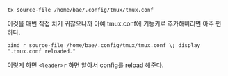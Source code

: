`tx source-file /home/bae/.config/tmux/tmux.conf`

이것을 매번 직접 치기 귀찮으니까 아예 tmux.conf에 기능키로 추가해버리면 아주 편하다.
```
bind r source-file /home/bae/.config/tmux/tmux.conf \; display ".tmux.conf reloaded."
```
이렇게 하면 `<leader>r` 하면 알아서 config를 reload 해준다.